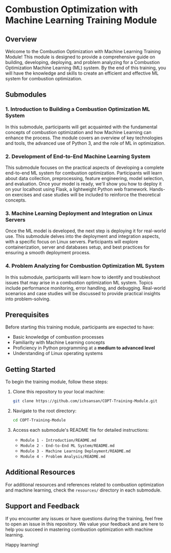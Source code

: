 # Combustion Optimization with Machine Learning Training Module

## Overview

Welcome to the Combustion Optimization with Machine Learning Training Module! This module is designed to provide a comprehensive guide on building, developing, deploying, and problem analyzing for a Combustion Optimization Machine Learning (ML) system. By the end of this training, you will have the knowledge and skills to create an efficient and effective ML system for combustion optimization.

## Submodules

### 1. Introduction to Building a Combustion Optimization ML System

In this submodule, participants will get acquainted with the fundamental concepts of combustion optimization and how Machine Learning can enhance the process. The module covers an overview of key technologies and tools, the advanced use of Python 3, and the role of ML in optimization.

### 2. Development of End-to-End Machine Learning System

This submodule focuses on the practical aspects of developing a complete end-to-end ML system for combustion optimization. Participants will learn about data collection, preprocessing, feature engineering, model selection, and evaluation. Once your model is ready, we'll show you how to deploy it on your localhost using Flask, a lightweight Python web framework. Hands-on exercises and case studies will be included to reinforce the theoretical concepts. 

### 3. Machine Learning Deployment and Integration on Linux Servers

Once the ML model is developed, the next step is deploying it for real-world use. This submodule delves into the deployment and integration aspects, with a specific focus on Linux servers. Participants will explore containerization, server and databases setup, and best practices for ensuring a smooth deployment process.

### 4. Problem Analyzing for Combustion Optimization ML System

In this submodule, participants will learn how to identify and troubleshoot issues that may arise in a combustion optimization ML system. Topics include performance monitoring, error handling, and debugging. Real-world scenarios and case studies will be discussed to provide practical insights into problem-solving.

## Prerequisites

Before starting this training module, participants are expected to have:

- Basic knowledge of combustion processes
- Familiarity with Machine Learning concepts
- Proficiency in Python programming at a **medium to advanced level**
- Understanding of Linux operating systems

## Getting Started

To begin the training module, follow these steps:

1. Clone this repository to your local machine:

   ```bash
   git clone https://github.com/ichsansan/COPT-Training-Module.git
   ```

2. Navigate to the root directory:

   ```bash
   cd COPT-Training-Module
   ```

3. Access each submodule's README file for detailed instructions:

   - `Module 1 - Introduction/README.md`
   - `Module 2 - End-to-End ML System/README.md`
   - `Module 3 - Machine Learning Deployment/README.md`
   - `Module 4 - Problem Analysis/README.md`

## Additional Resources

For additional resources and references related to combustion optimization and machine learning, check the `resources/` directory in each submodule.

## Support and Feedback

If you encounter any issues or have questions during the training, feel free to open an issue in this repository. We value your feedback and are here to help you succeed in mastering combustion optimization with machine learning.

Happy learning!
